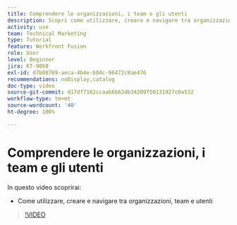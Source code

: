 ```yaml
---
title: Comprendere le organizzazioni, i team e gli utenti
description: Scopri come utilizzare, creare e navigare tra organizzazioni, team e utenti in  [!DNL Adobe Workfront Fusion].
activity: use
team: Technical Marketing
type: Tutorial
feature: Workfront Fusion
role: User
level: Beginner
jira: KT-9068
exl-id: d7b08769-aeca-4b4e-b04c-96472c8ae476
recommendations: noDisplay,catalog
doc-type: video
source-git-commit: d17df7162ccaab6b62db34209f50131927c0a532
workflow-type: tm+mt
source-wordcount: '40'
ht-degree: 100%

---
```


# Comprendere le organizzazioni, i team e gli utenti

In questo video scoprirai:

* Come utilizzare, creare e navigare tra organizzazioni, team e utenti

>[!VIDEO](https://video.tv.adobe.com/v/335309/?quality=12&learn=on&enablevpops)
